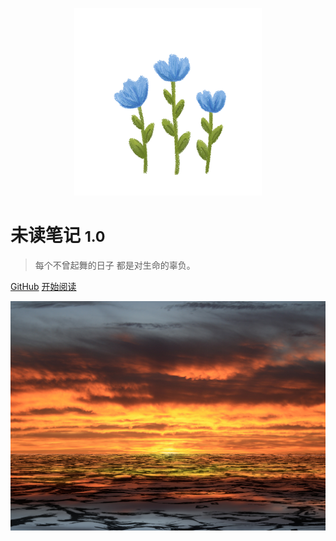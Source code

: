 

<p align="center">
<img src="index.png" width="300" height="300"/>
</p>



# 未读笔记 **<small>1.0</small>**

> 每个不曾起舞的日子 都是对生命的辜负。
>

[GitHub](https://github.com/y00112/docsify-notebook)
[开始阅读](README.md)

![](bj.jpg)
